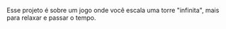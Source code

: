Esse projeto é sobre um jogo onde você escala uma torre "infinita", mais para relaxar e passar o tempo.